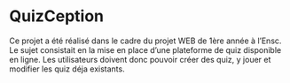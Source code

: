 # QuizCeption
Ce projet a été réalisé dans le cadre du projet WEB de 1ère année à l’Ensc. Le sujet consistait en la mise en place d’une plateforme de quiz disponible en ligne. Les utilisateurs doivent donc pouvoir créer des quiz, y jouer et modifier les quiz déja existants.
